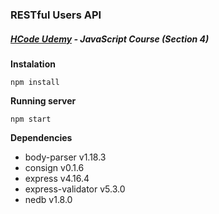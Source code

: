 ### RESTful Users API
##### [HCode Udemy](https://www.udemy.com/javascript-curso-completo) - JavaScript Course (Section 4)

**Instalation**
```
npm install
```

**Running server**
```
npm start
```

**Dependencies**
- body-parser v1.18.3
- consign v0.1.6
- express v4.16.4
- express-validator v5.3.0
- nedb v1.8.0


